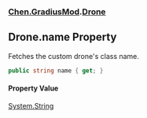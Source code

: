 ### [Chen.GradiusMod](./neHTXX+yFsk1RpXqjkv9zg.md 'Chen.GradiusMod').[Drone](./DlPPzHPOMCEzzg385hQIPQ.md 'Chen.GradiusMod.Drone')
## Drone.name Property
Fetches the custom drone's class name.  
```csharp
public string name { get; }
```
#### Property Value
[System.String](https://docs.microsoft.com/en-us/dotnet/api/System.String 'System.String')  
